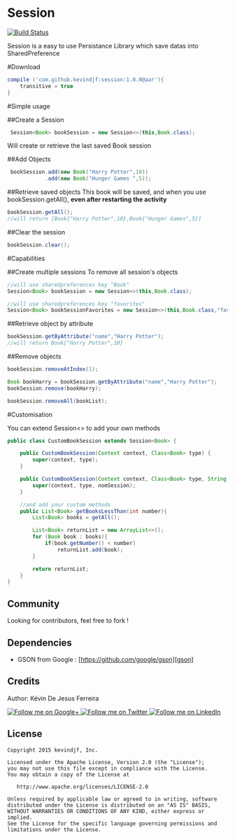 Session
=======

[![Build Status](https://travis-ci.org/kevindjf/Session.svg)](https://travis-ci.org/kevindjf/Session)


Session is a easy to use Persistance Library which save datas into SharedPreference

#Download

```groovy
compile ('com.github.kevindjf:session:1.0.0@aar'){
    transitive = true
}
```

#Simple usage

##Create a Session
```java
 Session<Book> bookSession = new Session<>(this,Book.class);
```

Will create or retrieve the last saved Book session

##Add Objects
```java
 bookSession.add(new Book("Harry Potter",10))
            .add(new Book("Hunger Games ",5));
```

##Retrieve saved objects
This book will be saved, and when you use bookSession.getAll(), **even after restarting the activity**
```java
bookSession.getAll();
//will return [Book{"Harry Potter",10},Book{"Hunger Games",5}]
```

##Clear the session
```java
bookSession.clear();
```

#Capabilities

##Create multiple sessions
To remove all session's objects
```java
//will use sharedpreferences key "Book"
Session<Book> bookSession = new Session<>(this,Book.class);

//will use sharedpreferences key "favorites"
Session<Book> bookSessionFavorites = new Session<>(this,Book.class,"favorites");
```

##Retrieve object by attribute
```java
bookSession.getByAttribute("name","Harry Potter");
//will return Book{"Harry Potter",10}
```

##Remove objects
```java
bookSession.removeAtIndex(1);

Book bookHarry = bookSession.getByAttribute("name","Harry Potter");
bookSession.remove(bookHarry);

bookSession.removeAll(bookList);
```

#Customisation

You can extend Session<> to add your own methods
```java
public class CustomBookSession extends Session<Book> {

    public CustomBookSession(Context context, Class<Book> type) {
        super(context, type);
    }

    public CustomBookSession(Context context, Class<Book> type, String nomSession) {
        super(context, type, nomSession);
    }

    //and add your custom methods
    public List<Book> getBooksLessThan(int number){
        List<Book> books = getAll();

        List<Book> returnList = new ArrayList<>();
        for (Book book : books){
            if(book.getNumber() < number)
                returnList.add(book);
        }

        return returnList;
    }
}
```

Community
--------

Looking for contributors, feel free to fork !

Dependencies
--------

- GSON from Google : [https://github.com/google/gson][gson]

Credits
-------

Author: Kévin De Jesus Ferreira

<a href="https://plus.google.com/+DeJesusFerreiraKévin">
  <img alt="Follow me on Google+"
       src="https://raw.githubusercontent.com/florent37/DaVinci/master/mobile/src/main/res/drawable-hdpi/gplus.png" />
</a>
<a href="https://twitter.com/DeJesusFKvin">
  <img alt="Follow me on Twitter"
       src="https://raw.githubusercontent.com/florent37/DaVinci/master/mobile/src/main/res/drawable-hdpi/twitter.png" />
</a>
<a href="https://www.linkedin.com/profile/view?id=297859826">
  <img alt="Follow me on LinkedIn"
       src="https://raw.githubusercontent.com/florent37/DaVinci/master/mobile/src/main/res/drawable-hdpi/linkedin.png" />
</a>


License
--------

    Copyright 2015 kevindjf, Inc.

    Licensed under the Apache License, Version 2.0 (the "License");
    you may not use this file except in compliance with the License.
    You may obtain a copy of the License at

       http://www.apache.org/licenses/LICENSE-2.0

    Unless required by applicable law or agreed to in writing, software
    distributed under the License is distributed on an "AS IS" BASIS,
    WITHOUT WARRANTIES OR CONDITIONS OF ANY KIND, either express or implied.
    See the License for the specific language governing permissions and
    limitations under the License.
    
[gson]: https://github.com/google/gson
